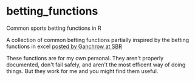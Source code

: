 # betting_functions
Common sports betting functions in R

A collection of common betting functions partially inspired by the betting functions in excel [posted by Ganchrow at SBR](https://www.sportsbookreview.com/picks/tools/sports-betting-functions-for-excel/)

These functions are for my own personal. They aren't properly documented, don't fail safely, and aren't the most efficent way of doing things. But they work for me and you might find them useful.
